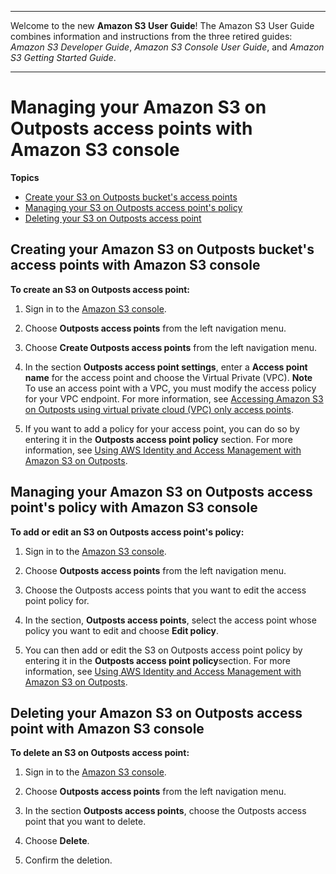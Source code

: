 --------

Welcome to the new **Amazon S3 User Guide**\! The Amazon S3 User Guide combines information and instructions from the three retired guides: *Amazon S3 Developer Guide*, *Amazon S3 Console User Guide*, and *Amazon S3 Getting Started Guide*\.

--------

# Managing your Amazon S3 on Outposts access points with Amazon S3 console<a name="s3-outposts-bucket-manage-outpost-access-points"></a>

**Topics**
+ [Create your S3 on Outposts bucket's access points](#s3-outposts-bucket-create-accesspoint)
+ [Managing your S3 on Outposts access point's policy](#s3-outposts-edit-accesspoint)
+ [Deleting your S3 on Outposts access point](#s3-outposts-bucket-delete-policy)

## Creating your Amazon S3 on Outposts bucket's access points with Amazon S3 console<a name="s3-outposts-bucket-create-accesspoint"></a>

**To create an S3 on Outposts access point:**

1. Sign in to the [Amazon S3 console](https://console.aws.amazon.com/s3)\.

1. Choose **Outposts access points** from the left navigation menu\.

1. Choose **Create Outposts access points** from the left navigation menu\.

1. In the section **Outposts access point settings**, enter a **Access point name** for the access point and choose the Virtual Private \(VPC\)\.
**Note**  
To use an access point with a VPC, you must modify the access policy for your VPC endpoint\. For more information, see [Accessing Amazon S3 on Outposts using virtual private cloud \(VPC\) only access points](AccessingS3Outposts.md)\.

1. If you want to add a policy for your access point, you can do so by entering it in the **Outposts access point policy** section\. For more information, see [Using AWS Identity and Access Management with Amazon S3 on Outposts](S3OutpostsIAM.md)\.

## Managing your Amazon S3 on Outposts access point's policy with Amazon S3 console<a name="s3-outposts-edit-accesspoint"></a>

**To add or edit an S3 on Outposts access point's policy:**

1. Sign in to the [Amazon S3 console](https://console.aws.amazon.com/s3)\.

1. Choose **Outposts access points** from the left navigation menu\.

1. Choose the Outposts access points that you want to edit the access point policy for\.

1. In the section, **Outposts access points**, select the access point whose policy you want to edit and choose **Edit policy**\.

1. You can then add or edit the S3 on Outposts access point policy by entering it in the **Outposts access point policy**section\. For more information, see [Using AWS Identity and Access Management with Amazon S3 on Outposts](S3OutpostsIAM.md)\.

## Deleting your Amazon S3 on Outposts access point with Amazon S3 console<a name="s3-outposts-bucket-delete-policy"></a>

**To delete an S3 on Outposts access point:**

1. Sign in to the [Amazon S3 console](https://console.aws.amazon.com/s3)\.

1. Choose **Outposts access points** from the left navigation menu\.

1. In the section **Outposts access points**, choose the Outposts access point that you want to delete\.

1. Choose **Delete**\.

1. Confirm the deletion\.